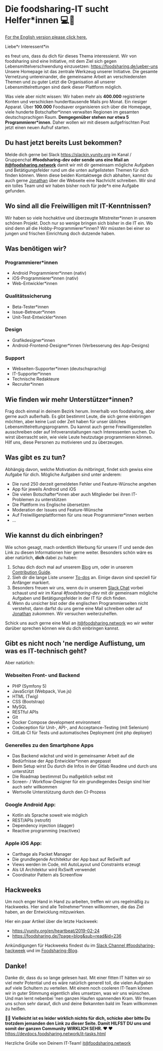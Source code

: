 # Die foodsharing-IT sucht Helfer\*innen 💻🔧
[For the English version please click here.](it-tasks_EN.md)

Liebe\*r Interessent\*in

es freut uns, dass du dich für dieses Thema interessierst. Wir von foodsharing sind eine Initiative, mit dem Ziel sich gegen Lebensmittelverschwendung einzusetzen: https://foodsharing.de/ueber-uns
Unsere Homepage ist das zentrale Werkzeug unserer Initiative. Die gesamte Vernetzung untereinander, die gemeinsame Arbeit an verschiedensten Themen und zu guter Letzt die Organisation all unserer Lebensmittelrettungen sind dank dieser Plattform möglich.

Was viele aber nicht wissen: Wir haben mehr als **400.000** registrierte Konten und verschicken hunderttausende Mails pro Monat. Ein riesiger Apparat. Über **100.000** Foodsaver organisieren sich über die Homepage, viele hunderte Botschafter*innen verwalten Regionen im gesamten deutschsprachigen Raum.
**Demgegenüber stehen nur etwa 5 Programmierer\*innen**. Daher wollen wir mit diesem aufgefrischten Post jetzt einen neuen Aufruf starten.

## Du hast jetzt bereits Lust bekommen?
Melde dich gerne bei Slack https://slackin.yunity.org im Kanal / Gruppenchat **#foodsharing-dev oder sende uns eine Mail an [it@foodsharing.network](mailto:it@foodsharing.network)** damit wir mit dir gemeinsam mögliche Aufgaben und Betätigungsfelder rund um die unten aufgelisteten Themen für dich finden können. Wenn diese beiden Kontaktwege dich abhalten, kannst du auch gerne [Jonathan](https://foodsharing.de/profile/132347 "Jonathans Profil") über die Webseite eine Nachricht schreiben. Wir sind ein tolles Team und wir haben bisher noch für jede\*n eine Aufgabe gefunden.

## Wo sind all die Freiwilligen mit IT-Kenntnissen?

Wir haben so viele hochaktive und überzeugte Mitstreiter\*innen in unserem schönen Projekt. Doch nur so wenige bringen sich bisher in die IT ein. Wo sind denn all die Hobby-Programmierer\*innen? Wir müssten bei einer so jungen und frischen Einrichtung doch dutzende haben.

## Was benötigen wir?

### Programmierer\*innen
- Android Programmierer\*innen (nativ)
- iOS-Programmierer\*innen (nativ)
- Web-Entwickler\*innen

### Qualitätssicherung
- Beta-Tester\*innen
- Issue-Betreuer\*innen
- Unit-Test-Entwickler\*innen

### Design
- Grafikdesigner\*innen
- Android-Frontend-Designer\*innen (Verbesserung des App-Designs)

### Support
- Webseiten-Supporter\*innen (deutschsprachig)
- IT-Supporter\*innen
- Technische Redakteure
- Recruiter\*innen


## Wie finden wir mehr Unterstützer*innen?

Frag doch einmal in deinem Bezirk herum. Innerhalb von foodsharing, aber gerne auch außerhalb. Es gibt bestimmt Leute, die sich gerne einbringen möchten, aber keine Lust oder Zeit haben für unser übliches Lebensmittelrettungsprogramm. Du kannst auch gerne Freiwilligenstellen ausschreiben oder auf Infoveranstaltungen nach Interessenten suchen. Du wirst überrascht sein, wie viele Leute heutzutage programmieren können. Hilf uns, diese Personen zu motivieren und zu überzeugen.

## Was gibt es zu tun?
Abhängig davon, welche Motivation du mitbringst, findet sich gewiss eine Aufgabe für dich. Mögliche Aufgaben sind unter anderem:
- Die rund 250 derzeit gemeldeten Fehler und Feature-Wünsche angehen
- App für jeweils Android und iOS
- Die vielen Botschafter\*innen aber auch Mitglieder bei ihren IT-Problemen zu unterstützen
- Die Plattform ins Englische übersetzen
- Moderation der Issues und Feature-Wünsche
- Auf Freiwilligenplattformen für uns neue Programmierer\*innen werben
- ...

## Wie kannst du dich einbringen?

Wie schon gesagt, mach ordentlich Werbung für unsere IT und sende den Link zu diesen Informationen hier gerne weiter. Besonders schön wäre es aber natürlich, **dich** dabei zu haben:
1. Schau dich doch mal auf unserem [Blog](https://devblog.foodsharing.de "foodsharing Entwickler Blog") um, oder in unserem [Contribution Guide](https://devdocs.foodsharing.network/contributing.html "foodsharing contributer's guide").
2. Sieh dir die lange Liste unserer [To-dos](https://gitlab.com/foodsharing-dev/foodsharing/issues "foodsharing Issues auf GitLab") an. Einige davon sind speziell für Anfänger markiert.
3. Besonders freuen wir uns, wenn du in unserem [Slack Chat](https://slackin.yunity.org "Programmierer Chat") vorbei schaust und wir im Kanal *#foodsharing-dev* mit dir gemeinsam mögliche Aufgaben und Betätigungsfelder in der IT für dich finden.
4. Wenn du unsicher bist oder die englischen Programmierseiten nicht verstehst, dann darfst du uns gerne eine Mail schreiben oder auf [Jonathan](https://foodsharing.de/profile/132347 "Jonathans Profil") zukommen. Wir versuchen weiterzuhelfen.

Schick uns auch gerne eine Mail an [it@foodsharing.network](mailto:it@foodsharing.network) wo wir weiter darüber sprechen können wie du dich einbringen kannst.


## Gibt es nicht noch 'ne nerdige Auflistung, um was es IT-technisch geht?
Aber natürlich:

### Webseiten Front- und Backend
- PHP (Symfony 5)
- JavaScript (Webpack, Vue.js)
- HTML (Twig)
- CSS (Bootstrap)
- MySQL
- RESTful APIs
- Git
- Docker Compose development environment
- Codeception für Unit-, API-, and Acceptance-Testing (mit Selenium)
- GitLab CI für Tests und  automatisches Deployment (mit php deployer)

### Generelles zu den Smartphone Apps
- Das Backend wächst und wird in gemeinsamer Arbeit auf die Bedürfnisse der App Entwickler\*innen angepasst
- Beim Setup wirst Du durch die Infos in der Gitlab Readme und durch uns unterstützt
- Die Roadmap bestimmst Du maßgeblich selbst mit
- Screen- / Workflow-Designer für ein grundlegendes Design sind hier auch sehr willkommen
- Wertvolle Unterstützung durch den CI-Prozess

### Google Android App:
- Kotlin als Sprache soweit wie möglich
- REST/APIs (retrofit)
- Dependency injection (dagger)
- Reactive programming (reactivex)

### Apple iOS App:
- Carthage als Packet Manager
- Die grundlegende Architektur der App baut auf ReSwift auf
- Views werden im Code, mit AutoLayout und Constraints erzeugt
- Als UI Architektur wird RxSwift verwendet
- Coordinator Pattern als Screenflow

## Hackweeks
Um noch enger Hand in Hand zu arbeiten, treffen wir uns regelmäßig zu Hackweeks. Hier sind alle Teilnehmer\*innen willkommen, die das Ziel haben, an der Entwicklung mitzuwirken.

Hier ein paar Artikel über die letzte Hackweek:
- https://yunity.org/en/heartbeat/2019-02-24
- https://foodsharing.de/?page=blog&sub=read&id=236

Ankündigungen für Hackweeks findest du im [Slack Channel #foodsharing-hackweek](https://slackin.yunity.org "Slack Channel") und im [Foodsharing-Blog](https://foodsharing.de/?page=blog).

## Danke!

Danke dir, dass du so lange gelesen hast. Mit einer fitten IT hätten wir so viel mehr Potential und es wäre natürlich generell toll, die vielen Aufgaben auf viele Schultern zu verteilen. Mit einem noch cooleren IT-Team können wir in guter Stimmung eigentlich alles umsetzen, was wir uns wünschen. Und man lernt nebenbei 'nen ganzen Haufen spannenden Kram. Wir freuen uns schon sehr darauf, dich und deine Bekannten bald im Team willkommen zu heißen.

📣📣 **Vielleicht ist es leider wirklich nichts für dich, schicke aber bitte Du trotzdem jemanden den Link zu dieser Seite. Damit HILFST DU uns und somit der ganzen Community WIRKLICH SEHR. ❤️ ❤️**
https://devdocs.foodsharing.network/it-tasks.html

Herzliche Grüße von Deinem IT-Team!
[it@foodsharing.network](mailto:it@foodsharing.network)
